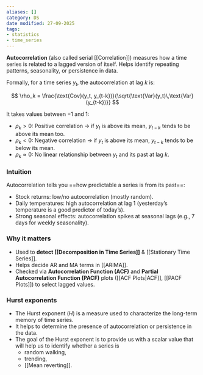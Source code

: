 ```yaml
---
aliases: []
category: DS
date modified: 27-09-2025
tags:
- statistics
- time_series
---
```

**Autocorrelation** (also called serial [[Correlation]]) measures how a time series is related to a lagged version of itself. Helps identify repeating patterns, seasonality, or persistence in data.

Formally, for a time series ${y_t}$, the autocorrelation at lag $k$ is:

$$
\rho_k = \frac{\text{Cov}(y_t, y_{t-k})}{\sqrt{\text{Var}(y_t)\,\text{Var}(y_{t-k})}}
$$

It takes values between $-1$ and $1$:

* $\rho_k > 0$: Positive correlation -> if $y_t$ is above its mean, $y_{t-k}$ tends to be above its mean too.
* $\rho_k < 0$: Negative correlation -> if $y_t$ is above its mean, $y_{t-k}$ tends to be below its mean.
* $\rho_k \approx 0$: No linear relationship between $y_t$ and its past at lag $k$.

### Intuition

Autocorrelation tells you ==how predictable a series is from its past==:
* Stock returns: low/no autocorrelation (mostly random).
* Daily temperatures: high autocorrelation at lag 1 (yesterday’s temperature is a good predictor of today’s).
* Strong seasonal effects: autocorrelation spikes at seasonal lags (e.g., 7 days for weekly seasonality).

### Why it matters
* Used to **detect [[Decomposition in Time Series]]** & [[Stationary Time Series]].
* Helps decide AR and MA terms in [[ARIMA]].
* Checked via **Autocorrelation Function (ACF)** and **Partial Autocorrelation Function (PACF)** plots ([[ACF Plots|ACF]], [[PACF Plots]]) to select lagged values.

### Hurst exponents
- The Hurst exponent ($H$) is a measure used to characterize the long-term memory of time series. 
- It helps to determine the presence of autocorrelation or persistence in the data. 
- The goal of the Hurst exponent is to provide us with a scalar value that will help us to identify whether a series is 
    - random walking,
    - trending,
    - [[Mean reverting]].

